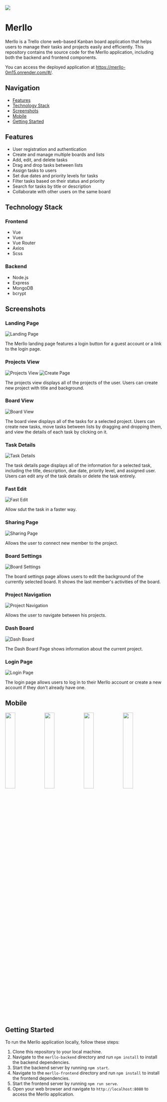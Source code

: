 <img src="screenshots/merllo.png"/>

# Merllo

Merllo is a Trello clone web-based Kanban board application that helps users to manage their tasks and projects easily and efficiently. This repository contains the source code for the Merllo application, including both the backend and frontend components.

You can access the deployed application at https://merllo-0m15.onrender.com/#/.

## Navigation

- [Features](#features)
- [Technology Stack](#technology-stack)
- [Screenshots](#screenshots)
- [Mobile](#mobile)
- [Getting Started](#getting-started)

## Features

- User registration and authentication
- Create and manage multiple boards and lists
- Add, edit, and delete tasks
- Drag and drop tasks between lists
- Assign tasks to users
- Set due dates and priority levels for tasks
- Filter tasks based on their status and priority
- Search for tasks by title or description
- Collaborate with other users on the same board

## Technology Stack

### Frontend
- Vue
- Vuex
- Vue Router
- Axios
- Scss

### Backend
- Node.js
- Express
- MongoDB
- bcrypt

## Screenshots

### Landing Page
![Landing Page](screenshots/1.png)

The Merllo landing page features a login button for a guest account or a link to the login page.

### Projects View
![Projects View](screenshots/2.png)
![Create Page](screenshots/3.png)

The projects view displays all of the projects of the user. Users can create new project with title and background.

### Board View
![Board View](screenshots/4.png)

The board view displays all of the tasks for a selected project. Users can create new tasks, move tasks between lists by dragging and dropping them, and view the details of each task by clicking on it.

### Task Details
![Task Details](screenshots/5.png)

The task details page displays all of the information for a selected task, including the title, description, due date, priority level, and assigned user. Users can edit any of the task details or delete the task entirely.

### Fast Edit
![Fast Edit](screenshots/11.png)

Allow sdut the task in a faster way.

### Sharing Page
![Sharing Page](screenshots/6.png)

Allows the user to connect new member to the project.

### Board Settings
![Board Settings](screenshots/7.png)

The board settings page allows users to edit the background of the currently selected board. It shows the last member's activities of the board.

### Project Navigation
![Project Navigation](screenshots/8.png)

Allows the user to navigate between his projects.

### Dash Board
![Dash Board](screenshots/9.png)

The Dash Board Page shows information about the current project.

### Login Page
![Login Page](screenshots/10.png)

The login page allows users to log in to their Merllo account or create a new account if they don't already have one.

## Mobile

<img src="screenshots/12.png" width=25%/><img src="screenshots/13.png" width=25%/><img src="screenshots/14.png" width=25%/><img src="screenshots/15.png" width=25%/>

## Getting Started

To run the Merllo application locally, follow these steps:

1. Clone this repository to your local machine.
2. Navigate to the `merllo-backend` directory and run `npm install` to install the backend dependencies.
3. Start the backend server by running `npm start`.
4. Navigate to the `merllo-frontend` directory and run `npm install` to install the frontend dependencies.
5. Start the frontend server by running `npm run serve`.
6. Open your web browser and navigate to `http://localhost:8080` to access the Merllo application.
